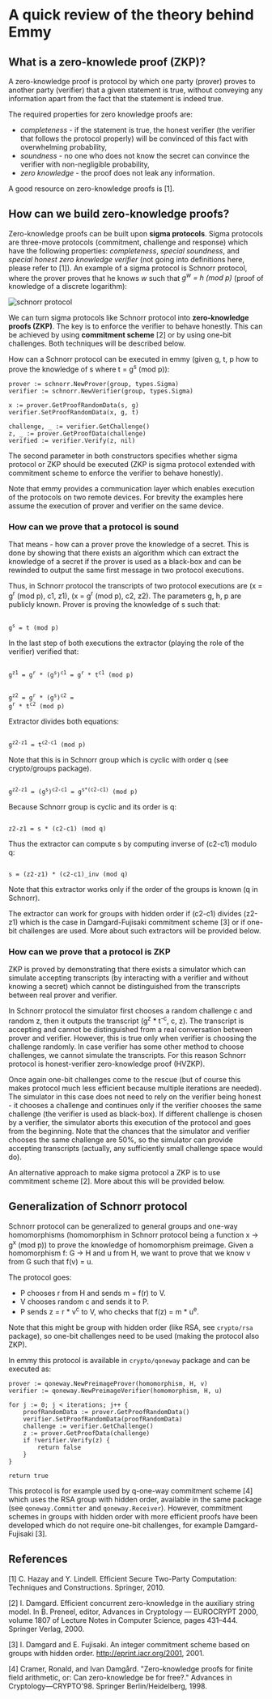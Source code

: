 # A quick review of the theory behind Emmy

## What is a zero-knowlede proof (ZKP)?
A zero-knowledge proof is protocol by which one party (prover) proves to another party (verifier) that 
a given statement is true, without conveying any information apart from the fact that the statement 
is indeed true.

The required properties for zero knowledge proofs are:

 * _completeness_ - if the statement is true, the honest verifier (the verifier that follows the 
 protocol properly) will be convinced of this fact with overwhelming probability,
 * _soundness_ - no one who does not know the secret can convince the verifier with non-negligible 
 probability,
 * _zero knowledge_ - the proof does not leak any information.
 
A good resource on zero-knowledge proofs is [1].

## How can we build zero-knowledge proofs?

Zero-knowledge proofs can be built upon **sigma protocols**. Sigma protocols are three-move protocols 
(commitment, challenge and response) which have the following properties: _completeness_, 
_special soundness_, and _special honest zero knowledge verifier_ (not going into definitions here, 
please refer to [1]). An example of a sigma protocol is Schnorr protocol, where the prover proves 
that he knows *w* such that *g<sup>w</sup> = h (mod p)* (proof of knowledge of a discrete logarithm):

![schnorr protocol](./img/schnorr_protocol.png)

We can turn sigma protocols like Schnorr protocol into **zero-knowledge proofs (ZKP)**. The key is 
to enforce the verifier to behave honestly. This can be achieved by using **commitment scheme** [2]
or by using one-bit challenges. Both techniques will be described below. 

How can a Schnorr protocol can be executed in emmy (given g, t, p how to prove the knowledge of s 
where t = g<sup>s</sup> (mod p)):

```
prover := schnorr.NewProver(group, types.Sigma)
verifier := schnorr.NewVerifier(group, types.Sigma)

x := prover.GetProofRandomData(s, g)
verifier.SetProofRandomData(x, g, t)

challenge, _ := verifier.GetChallenge()
z, _ := prover.GetProofData(challenge)
verified := verifier.Verify(z, nil)
```

The second parameter in both constructors specifies whether sigma protocol or ZKP should be executed
(ZKP is sigma protocol extended with commitment scheme to enforce the verifier to behave honestly).

Note that emmy provides a communication layer which enables execution of the protocols on two 
remote devices. For brevity the examples here assume the execution of prover and verifier 
on the same device.

### How can we prove that a protocol is sound

That means - how can a prover prove the knowledge of a secret. This is done by showing that there 
exists an algorithm which can extract the knowledge of a secret if the prover is used as a black-box 
and can be rewinded to output the same first message in two protocol executions.

Thus, in Schnorr protocol the transcripts of two protocol executions are (x = g<sup>r</sup> (mod p), c1, z1), 
(x = g<sup>r</sup> (mod p), c2, z2). The parameters g, h, p are publicly known. Prover is proving 
the knowledge of s such that:

<code>
g<sup>s</sup> = t (mod p)
</code>

In the last step of both executions the extractor (playing the role of the verifier) verified that:

<code>
g<sup>z1</sup> = g<sup>r</sup> * (g<sup>s</sup>)<sup>c1</sup> = g<sup>r</sup> * t<sup>c1</sup> (mod p)

g<sup>z2</sup> = g<sup>r</sup> * (g<sup>s</sup>)<sup>c2</sup> = g<sup>r</sup> * t<sup>c2</sup> (mod p)
</code>

Extractor divides both equations:

<code>
g<sup>z2-z1</sup> = t<sup>c2-c1</sup> (mod p)
</code>

Note that this is in Schnorr group which is cyclic with order q (see crypto/groups package).

<code>
g<sup>z2-z1</sup> = (g<sup>s</sup>)<sup>c2-c1</sup> = g<sup>s*(c2-c1)</sup> (mod p)
</code>

Because Schnorr group is cyclic and its order is q:

<code>
z2-z1 = s * (c2-c1) (mod q)
</code>

Thus the extractor can compute s by computing inverse of (c2-c1) modulo q:

<code>
s = (z2-z1) * (c2-c1)_inv (mod q)
</code>

Note that this extractor works only if the order of the groups is known (q in Schnorr).

The extractor can work for groups with hidden order if (c2-c1) divides (z2-z1) which is the case
in Damgard-Fujisaki commitment scheme [3] or if one-bit challenges are used. More about such extractors
will be provided below.

### How can we prove that a protocol is ZKP

ZKP is proved by demonstrating that there exists a simulator which can simulate accepting 
transcripts (by interacting with a verifier and without knowing a secret) which cannot be 
distinguished from the transcripts between real prover and verifier.

In Schnorr protocol the simulator first chooses a random challenge c and random z, then it
outputs the transcript (g<sup>z</sup> * t<sup>-c</sup>, c, z). The transcript is accepting and cannot be
distinguished from a real conversation between prover and verifier. However, this is true
only when verifier is choosing the challenge randomly. In case verifier has some other
method to choose challenges, we cannot simulate the transcripts. For this reason Schnorr
protocol is honest-verifier zero-knowledge proof (HVZKP).

Once again one-bit challenges come to the rescue (but of course this makes protocol much less
efficient because multiple iterations are needed). The simulator in this case does not need to
rely on the verifier being honest - it chooses a challenge and continues only if the verifier
chooses the same challenge (the verifier is used as black-box). If different challenge is chosen
by a verifier, the simulator aborts this execution of the protocol and goes from the beginning.
Note that the chances that the simulator and verifier chooses the same challenge are 50%, so the
simulator can provide accepting transcripts (actually, any sufficiently small challenge space 
would do).

An alternative approach to make sigma protocol a ZKP is to use commitment scheme [2]. More about this 
will be provided below.

## Generalization of Schnorr protocol

Schnorr protocol can be generalized to general groups and one-way homomorphisms (homomorphism in 
Schnorr protocol being a function x -> g<sup>x</sup> (mod p)) to prove the knowledge of homomorphism
preimage. Given a homomorphism f: G -> H and u from H, we want to prove that we know v from G
such that f(v) = u.

The protocol goes:

 * P chooses r from H and sends m = f(r) to V.
 * V chooses random c and sends it to P.
 * P sends z = r * v<sup>c</sup> to V, who checks that f(z) = m * u<sup>e</sup>.
 
Note that this might be group with hidden order (like RSA, see `crypto/rsa` package), so one-bit
challenges need to be used (making the protocol also ZKP).

In emmy this protocol is available in `crypto/qoneway` package and can be executed as:

```
prover := qoneway.NewPreimageProver(homomorphism, H, v)
verifier := qoneway.NewPreimageVerifier(homomorphism, H, u)
	
for j := 0; j < iterations; j++ {
	proofRandomData := prover.GetProofRandomData()
	verifier.SetProofRandomData(proofRandomData)
	challenge := verifier.GetChallenge()
	z := prover.GetProofData(challenge)
	if !verifier.Verify(z) {
		return false
	}
}

return true
```

This protocol is for example used by q-one-way commitment scheme [4] which uses the RSA group
with hidden order, available in the same package (see `qoneway.Committer` and `qoneway.Receiver`). However, commitment 
schemes in groups with hidden order with more efficient proofs have been developed which do not require 
one-bit challenges, for example Damgard-Fujisaki [3].





## References

[1] C. Hazay and Y. Lindell. Efficient Secure Two-Party Computation: Techniques and Constructions. Springer, 2010.

[2] I. Damgard. Efficient concurrent zero-knowledge in the auxiliary string model. In B. Preneel, editor, Advances in Cryptology — EUROCRYPT 2000, volume 1807 of Lecture Notes in Computer Science, pages 431–444. Springer Verlag, 2000.

[3] I. Damgard and E. Fujisaki. An integer commitment scheme based on groups with hidden order. http://eprint.iacr.org/2001, 2001.

[4] Cramer, Ronald, and Ivan Damgård. "Zero-knowledge proofs for finite field arithmetic, or: Can zero-knowledge be for free?." Advances in Cryptology—CRYPTO'98. Springer Berlin/Heidelberg, 1998.

